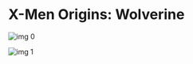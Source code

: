 # X-Men Origins: Wolverine

![img 0](https://i.imgur.com/BWLAUZH.jpg)

![img 1](https://i.imgur.com/qsS6mVS.jpg)

